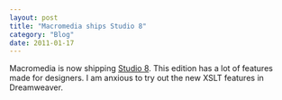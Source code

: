 ```yaml
---
layout: post
title: "Macromedia ships Studio 8"
category: "Blog"
date: 2011-01-17
---
```



Macromedia is now shipping [Studio 8](http://www.macromedia.com/software/studio/). This edition has a lot of features made for designers. I am anxious to try out the new XSLT features in Dreamweaver.